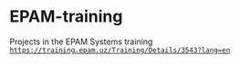# EPAM-training
Projects in the EPAM Systems training
[`https://training.epam.uz/Training/Details/3543?lang=en`](https://training.epam.uz/Training/Details/3543?lang=en)
